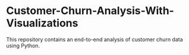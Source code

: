 # Customer-Churn-Analysis-With-Visualizations
This repository contains an end-to-end analysis of customer churn data using Python. 
